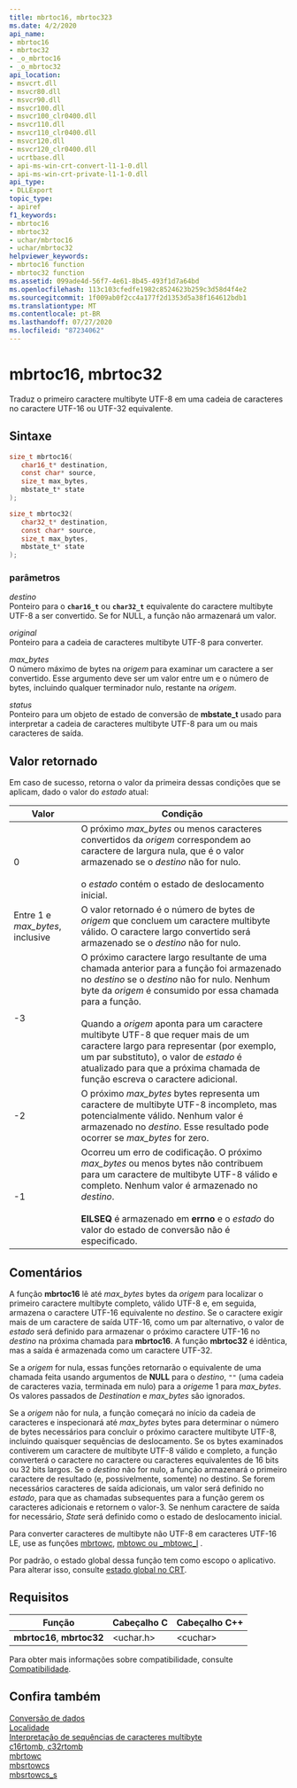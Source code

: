 ```yaml
---
title: mbrtoc16, mbrtoc323
ms.date: 4/2/2020
api_name:
- mbrtoc16
- mbrtoc32
- _o_mbrtoc16
- _o_mbrtoc32
api_location:
- msvcrt.dll
- msvcr80.dll
- msvcr90.dll
- msvcr100.dll
- msvcr100_clr0400.dll
- msvcr110.dll
- msvcr110_clr0400.dll
- msvcr120.dll
- msvcr120_clr0400.dll
- ucrtbase.dll
- api-ms-win-crt-convert-l1-1-0.dll
- api-ms-win-crt-private-l1-1-0.dll
api_type:
- DLLExport
topic_type:
- apiref
f1_keywords:
- mbrtoc16
- mbrtoc32
- uchar/mbrtoc16
- uchar/mbrtoc32
helpviewer_keywords:
- mbrtoc16 function
- mbrtoc32 function
ms.assetid: 099ade4d-56f7-4e61-8b45-493f1d7a64bd
ms.openlocfilehash: 113c103cfedfe1982c8524623b259c3d58d4f4e2
ms.sourcegitcommit: 1f009ab0f2cc4a177f2d1353d5a38f164612bdb1
ms.translationtype: MT
ms.contentlocale: pt-BR
ms.lasthandoff: 07/27/2020
ms.locfileid: "87234062"
---
```

# <a name="mbrtoc16-mbrtoc32"></a>mbrtoc16, mbrtoc32

Traduz o primeiro caractere multibyte UTF-8 em uma cadeia de caracteres no caractere UTF-16 ou UTF-32 equivalente.

## <a name="syntax"></a>Sintaxe

```C
size_t mbrtoc16(
   char16_t* destination,
   const char* source,
   size_t max_bytes,
   mbstate_t* state
);

size_t mbrtoc32(
   char32_t* destination,
   const char* source,
   size_t max_bytes,
   mbstate_t* state
);
```

### <a name="parameters"></a>parâmetros

*destino*\
Ponteiro para o **`char16_t`** ou **`char32_t`** equivalente do caractere multibyte UTF-8 a ser convertido. Se for NULL, a função não armazenará um valor.

*original*\
Ponteiro para a cadeia de caracteres multibyte UTF-8 para converter.

*max_bytes*\
O número máximo de bytes na *origem* para examinar um caractere a ser convertido. Esse argumento deve ser um valor entre um e o número de bytes, incluindo qualquer terminador nulo, restante na *origem*.

*status*\
Ponteiro para um objeto de estado de conversão de **mbstate_t** usado para interpretar a cadeia de caracteres multibyte UTF-8 para um ou mais caracteres de saída.

## <a name="return-value"></a>Valor retornado

Em caso de sucesso, retorna o valor da primeira dessas condições que se aplicam, dado o valor do *estado* atual:

|Valor|Condição|
|-----------|---------------|
|0|O próximo *max_bytes* ou menos caracteres convertidos da *origem* correspondem ao caractere de largura nula, que é o valor armazenado se o *destino* não for nulo.<br /><br /> o *estado* contém o estado de deslocamento inicial.|
|Entre 1 e *max_bytes*, inclusive|O valor retornado é o número de bytes de *origem* que concluem um caractere multibyte válido. O caractere largo convertido será armazenado se o *destino* não for nulo.|
|-3|O próximo caractere largo resultante de uma chamada anterior para a função foi armazenado no *destino* se o *destino* não for nulo. Nenhum byte da *origem* é consumido por essa chamada para a função.<br /><br /> Quando a *origem* aponta para um caractere multibyte UTF-8 que requer mais de um caractere largo para representar (por exemplo, um par substituto), o valor de *estado* é atualizado para que a próxima chamada de função escreva o caractere adicional.|
|-2|O próximo *max_bytes* bytes representa um caractere de multibyte UTF-8 incompleto, mas potencialmente válido. Nenhum valor é armazenado no *destino*. Esse resultado pode ocorrer se *max_bytes* for zero.|
|-1|Ocorreu um erro de codificação. O próximo *max_bytes* ou menos bytes não contribuem para um caractere de multibyte UTF-8 válido e completo. Nenhum valor é armazenado no *destino*.<br /><br /> **EILSEQ** é armazenado em **errno** e o *estado* do valor do estado de conversão não é especificado.|

## <a name="remarks"></a>Comentários

A função **mbrtoc16** lê até *max_bytes* bytes da *origem* para localizar o primeiro caractere multibyte completo, válido UTF-8 e, em seguida, armazena o caractere UTF-16 equivalente no *destino*. Se o caractere exigir mais de um caractere de saída UTF-16, como um par alternativo, o valor de *estado* será definido para armazenar o próximo caractere UTF-16 no *destino* na próxima chamada para **mbrtoc16**. A função **mbrtoc32** é idêntica, mas a saída é armazenada como um caractere UTF-32.

Se a *origem* for nula, essas funções retornarão o equivalente de uma chamada feita usando argumentos de **NULL** para o *destino*, `""` (uma cadeia de caracteres vazia, terminada em nulo) para a *origem*e 1 para *max_bytes*. Os valores passados de *Destination* e *max_bytes* são ignorados.

Se a *origem* não for nula, a função começará no início da cadeia de caracteres e inspecionará até *max_bytes* bytes para determinar o número de bytes necessários para concluir o próximo caractere multibyte UTF-8, incluindo quaisquer sequências de deslocamento. Se os bytes examinados contiverem um caractere de multibyte UTF-8 válido e completo, a função converterá o caractere no caractere ou caracteres equivalentes de 16 bits ou 32 bits largos. Se o *destino* não for nulo, a função armazenará o primeiro caractere de resultado (e, possivelmente, somente) no destino. Se forem necessários caracteres de saída adicionais, um valor será definido no *estado*, para que as chamadas subsequentes para a função gerem os caracteres adicionais e retornem o valor-3. Se nenhum caractere de saída for necessário, *State* será definido como o estado de deslocamento inicial.

Para converter caracteres de multibyte não UTF-8 em caracteres UTF-16 LE, use as funções [mbrtowc](mbrtowc.md), [mbtowc ou _mbtowc_l](mbtowc-mbtowc-l.md) .

Por padrão, o estado global dessa função tem como escopo o aplicativo. Para alterar isso, consulte [estado global no CRT](../global-state.md).

## <a name="requirements"></a>Requisitos

|Função|Cabeçalho C|Cabeçalho C++|
|--------------|--------------|------------------|
|**mbrtoc16**, **mbrtoc32**|\<uchar.h>|\<cuchar>|

Para obter mais informações sobre compatibilidade, consulte [Compatibilidade](../compatibility.md).

## <a name="see-also"></a>Confira também

[Conversão de dados](../data-conversion.md)\
[Localidade](../locale.md)\
[Interpretação de sequências de caracteres multibyte](../interpretation-of-multibyte-character-sequences.md)\
[c16rtomb, c32rtomb](c16rtomb-c32rtomb1.md)\
[mbrtowc](mbrtowc.md)\
[mbsrtowcs](mbsrtowcs.md)\
[mbsrtowcs_s](mbsrtowcs-s.md)
